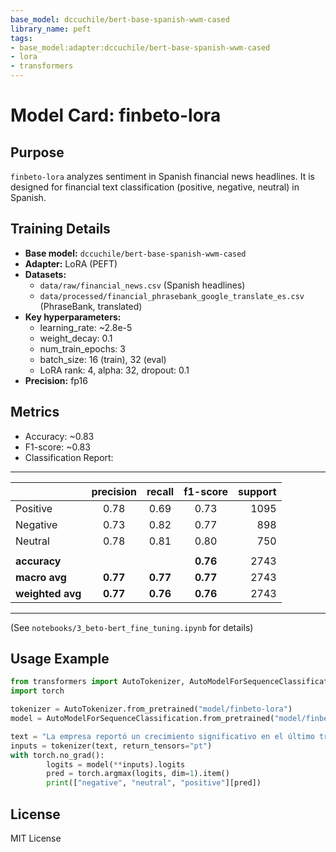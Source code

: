 ```yaml
---
base_model: dccuchile/bert-base-spanish-wwm-cased
library_name: peft
tags:
- base_model:adapter:dccuchile/bert-base-spanish-wwm-cased
- lora
- transformers
---
```



# Model Card: finbeto-lora

## Purpose
`finbeto-lora` analyzes sentiment in Spanish financial news headlines. It is designed for financial text classification (positive, negative, neutral) in Spanish.

## Training Details
- **Base model:** `dccuchile/bert-base-spanish-wwm-cased`
- **Adapter:** LoRA (PEFT)
- **Datasets:**
	- `data/raw/financial_news.csv` (Spanish headlines)
	- `data/processed/financial_phrasebank_google_translate_es.csv` (PhraseBank, translated)
- **Key hyperparameters:**
	- learning_rate: ~2.8e-5
	- weight_decay: 0.1
	- num_train_epochs: 3
	- batch_size: 16 (train), 32 (eval)
	- LoRA rank: 4, alpha: 32, dropout: 0.1
- **Precision:** fp16

## Metrics
- Accuracy: ~0.83
- F1-score: ~0.83
- Classification Report:
---
|               | precision | recall | f1-score | support |
|:--------------|:---------:|:------:|:--------:|--------:|
| Positive      |   0.78    |  0.69  |   0.73   |    1095 |
| Negative      |   0.73    |  0.82  |   0.77   |     898 |
| Neutral       |   0.78    |  0.81  |   0.80   |     750 |
|               |           |        |          |         |
| **accuracy**  |           |        | **0.76** |    2743 |
| **macro avg** | **0.77**  |**0.77**| **0.77** |    2743 |
| **weighted avg** | **0.77** |**0.76**| **0.76** |    2743 |
---
(See `notebooks/3_beto-bert_fine_tuning.ipynb` for details)

## Usage Example
```python
from transformers import AutoTokenizer, AutoModelForSequenceClassification
import torch

tokenizer = AutoTokenizer.from_pretrained("model/finbeto-lora")
model = AutoModelForSequenceClassification.from_pretrained("model/finbeto-lora")

text = "La empresa reportó un crecimiento significativo en el último trimestre."
inputs = tokenizer(text, return_tensors="pt")
with torch.no_grad():
		logits = model(**inputs).logits
		pred = torch.argmax(logits, dim=1).item()
		print(["negative", "neutral", "positive"][pred])
```

## License
MIT License